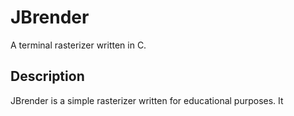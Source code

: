 # JBrender
A terminal rasterizer written in C. 


## Description
JBrender is a simple rasterizer written for educational purposes. It 
